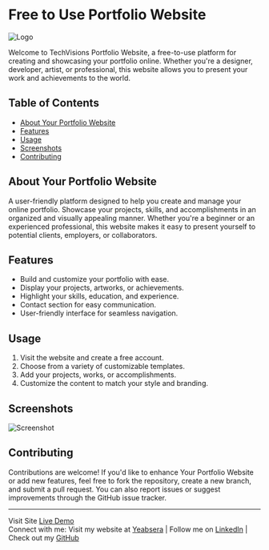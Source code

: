 # Free to Use Portfolio Website

![Logo](https://github.com/Yab1/TechVisions/blob/main/public/favicon.ico)

Welcome to TechVisions Portfolio Website, a free-to-use platform for creating and showcasing your portfolio online. Whether you're a designer, developer, artist, or professional, this website allows you to present your work and achievements to the world.

## Table of Contents

- [About Your Portfolio Website](#about-your-portfolio-website)
- [Features](#features)
- [Usage](#usage)
- [Screenshots](#screenshots)
- [Contributing](#contributing)

## About Your Portfolio Website

A user-friendly platform designed to help you create and manage your online portfolio. Showcase your projects, skills, and accomplishments in an organized and visually appealing manner. Whether you're a beginner or an experienced professional, this website makes it easy to present yourself to potential clients, employers, or collaborators.

## Features

- Build and customize your portfolio with ease.
- Display your projects, artworks, or achievements.
- Highlight your skills, education, and experience.
- Contact section for easy communication.
- User-friendly interface for seamless navigation.

## Usage

1. Visit the website and create a free account.
2. Choose from a variety of customizable templates.
3. Add your projects, works, or accomplishments.
4. Customize the content to match your style and branding.

## Screenshots

![Screenshot](https://github.com/Yab1/TechVisions/blob/main/src/assets/screenshot.png)

## Contributing

Contributions are welcome! If you'd like to enhance Your Portfolio Website or add new features, feel free to fork the repository, create a new branch, and submit a pull request. You can also report issues or suggest improvements through the GitHub issue tracker.

---

Visit Site [Live Demo](https://tech-visions.vercel.app/)  
Connect with me:
Visit my website at [Yeabsera](yeabsera-girxkocyp-yab1.vercel.app) | Follow me on [LinkedIn](https://www.linkedin.com/in/yeabsera-lisanework-7570981ba/) | Check out my [GitHub](https://github.com/Yab1)
